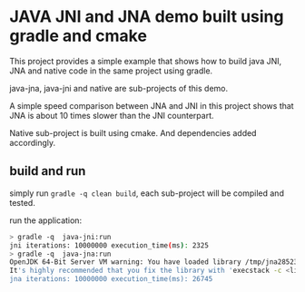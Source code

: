 # JAVA JNI and JNA demo built using gradle and cmake

This project provides a simple example that shows how to build java JNI, 
JNA and native code in the same project using gradle.

java-jna, java-jni and native are sub-projects of this demo.

A simple speed comparison between JNA and JNI in this project shows that JNA is 
about 10 times slower than the JNI counterpart.

Native sub-project is built using cmake. And dependencies added accordingly.

## build and run

simply run `gradle -q clean build`, each sub-project will be compiled and tested.

run the application:
```bash
> gradle -q  java-jni:run
jni iterations: 10000000 execution_time(ms): 2325
> gradle -q  java-jna:run
OpenJDK 64-Bit Server VM warning: You have loaded library /tmp/jna2852382103107776071.tmp which might have disabled stack guard. The VM will try to fix the stack guard now.
It's highly recommended that you fix the library with 'execstack -c <libfile>', or link it with '-z noexecstack'.
jna iterations: 10000000 execution_time(ms): 26745
```